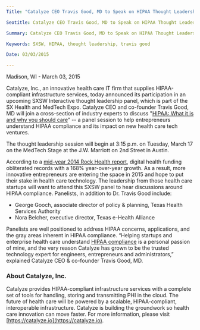```yaml
---
Title: "Catalyze CEO Travis Good, MD to Speak on HIPAA Thought Leadership Panel at South by Southwest (SXSW)®"

Seotitle: Catalyze CEO Travis Good, MD to Speak on HIPAA Thought Leadership Panel at South by Southwest (SXSW)®

Summary: Catalyze CEO Travis Good, MD to Speak on HIPAA Thought Leadership Panel at South by Southwest (SXSW)®

Keywords: SXSW, HIPAA, thought leadership, travis good

Date: 03/03/2015

---
```

Madison, WI - March 03, 2015

Catalyze, Inc., an innovative health care IT firm that supplies HIPAA-compliant infrastructure services, today announced its participation in an upcoming SXSW Interactive thought leadership panel, which is part of the SX Health and MedTech Expo. Catalyze CEO and co-founder Travis Good, MD will join a cross-section of industry experts to discuss "[HIPAA: What it is and why you should care](http://schedule.sxsw.com/2015/events/event_IAP997059)” -- a panel session to help entrepreneurs understand HIPAA compliance and its impact on new health care tech ventures.

The thought leadership session will begin at 3:15 p.m. on Tuesday, March 17 on the MedTech Stage at the J.W. Marriott on 2nd Street in Austin.

According to a [mid-year 2014 Rock Health report](http://rockhealth.com/2014/06/2014-midyear-digital-health-funding-update/), digital health funding obliterated records with a 168% year-over-year growth. As a result, more innovative entrepreneurs are entering the space in 2015 and hope to put their stake in health care technology. The leadership from those health care startups will want to attend this SXSW panel to hear discussions around HIPAA compliance. Panelists, in addition to Dr. Travis Good include: 

* George Gooch, associate director of policy & planning, Texas Health Services Authority
* Nora Belcher, executive director, Texas e-Health Alliance

Panelists are well positioned to address HIPAA concerns, applications, and the gray areas inherent in HIPAA compliance. “Helping startups and enterprise health care understand [HIPAA compliance](https://catalyze.io/compliance) is a personal passion of mine, and the very reason Catalyze has grown to be the trusted technology expert for engineers, entrepreneurs and administrators,” explained Catalyze CEO & co-founder Travis Good, MD.

### About Catalyze, Inc.

Catalyze provides HIPAA-compliant infrastructure services with a complete set of tools for handling, storing and transmitting PHI in the cloud. The future of health care will be powered by a scalable, HIPAA-compliant, interoperable infrastructure. Catalyze is building the groundwork so health care innovation can move faster. For more information, please visit [https://catalyze.io](https://catalyze.io).